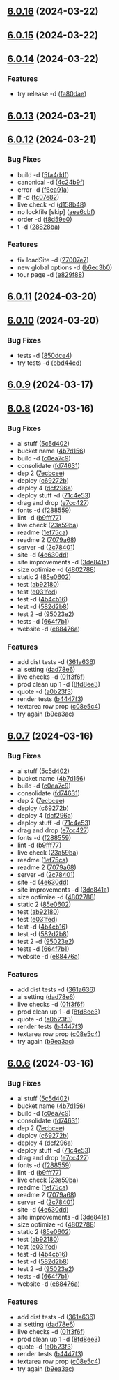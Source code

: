 ## [6.0.16](https://github.com/fictionco/fiction/compare/v6.0.15...v6.0.16) (2024-03-22)



## [6.0.15](https://github.com/fictionco/fiction/compare/v6.0.14...v6.0.15) (2024-03-22)



## [6.0.14](https://github.com/fictionco/fiction/compare/v6.0.13...v6.0.14) (2024-03-22)


### Features

* try release -d ([fa80dae](https://github.com/fictionco/fiction/commit/fa80dae7d9b8639d0d2f5f470c54102d94ec898d))



## [6.0.13](https://github.com/fictionco/fiction/compare/v6.0.12...v6.0.13) (2024-03-21)



## [6.0.12](https://github.com/fictionco/fiction/compare/v6.0.11...v6.0.12) (2024-03-21)


### Bug Fixes

* build -d ([5fa4ddf](https://github.com/fictionco/fiction/commit/5fa4ddff61b3e139430ccedca1aabd06ac4f2c23))
* canonical -d ([4c24b9f](https://github.com/fictionco/fiction/commit/4c24b9fe90b8aa3e5fe8a6cff9abaab126b60c04))
* error -d ([f6ea91a](https://github.com/fictionco/fiction/commit/f6ea91a1954456b7a74fcd1ef66008ac4d5f4d7c))
* lf -d ([fc07e82](https://github.com/fictionco/fiction/commit/fc07e82b40e001f598e0cb35fe10bc86b67f51ca))
* live check -d ([d158b48](https://github.com/fictionco/fiction/commit/d158b48709d85746b779472233ad6c369aaf97f1))
* no lockfile [skip] ([aee6cbf](https://github.com/fictionco/fiction/commit/aee6cbf1cd5d6d8cd208d585b8a625f5c14192b0))
* order -d ([f8d59e0](https://github.com/fictionco/fiction/commit/f8d59e0232a57f76f2803c263cc9e749aaca1e5d))
* t -d ([28828ba](https://github.com/fictionco/fiction/commit/28828ba6143aef5a825f7719781ffab23bb36617))


### Features

* fix loadSite -d ([27007e7](https://github.com/fictionco/fiction/commit/27007e75cff38343a9a80f55b2d0e4a5823e419f))
* new global options -d ([b6ec3b0](https://github.com/fictionco/fiction/commit/b6ec3b0c38e27f01e524186762760b6bd7de8b6f))
* tour page -d ([e829f88](https://github.com/fictionco/fiction/commit/e829f88d6665c1b6e6c1076891fc1d88bd74399e))



## [6.0.11](https://github.com/fictionco/fiction/compare/v6.0.10...v6.0.11) (2024-03-20)



## [6.0.10](https://github.com/fictionco/fiction/compare/v6.0.9...v6.0.10) (2024-03-20)


### Bug Fixes

* tests -d ([850dce4](https://github.com/fictionco/fiction/commit/850dce46bcf66da41f6cede8919a64d7e114fda2))
* try tests -d ([bbd44cd](https://github.com/fictionco/fiction/commit/bbd44cdf1a033071ac82da52602ed72ece3132ef))



## [6.0.9](https://github.com/fictionco/fiction/compare/v6.0.8...v6.0.9) (2024-03-17)



## [6.0.8](https://github.com/fictionco/fiction/compare/v5.5.119...v6.0.8) (2024-03-16)


### Bug Fixes

* ai stuff ([5c5d402](https://github.com/fictionco/fiction/commit/5c5d4020f2cd5d4ce3b0da68c0c7a8124a729f00))
* bucket name ([4b7d156](https://github.com/fictionco/fiction/commit/4b7d156ea589c2df5b86df2acb8c71619d5c2ff7))
* build -d ([c0ea7c9](https://github.com/fictionco/fiction/commit/c0ea7c98a2c825f772d349d135416e2b35b3148a))
* consolidate ([fd74631](https://github.com/fictionco/fiction/commit/fd74631af4fe3e51b4e5838c7c1c137e0057e492))
* dep 2 ([7ecbcee](https://github.com/fictionco/fiction/commit/7ecbcee8d5552d398c3fcd331868327f61ef37d5))
* deploy ([c69272b](https://github.com/fictionco/fiction/commit/c69272ba097d83bc521c760ea2b93f3c264f27b3))
* deploy 4 ([dcf296a](https://github.com/fictionco/fiction/commit/dcf296a5a0e0ef28dab1cf91a2db606f614a68da))
* deploy stuff -d ([71c4e53](https://github.com/fictionco/fiction/commit/71c4e5305b801e9387f470709b50b0d0e4f2ea2e))
* drag and drop ([e7cc427](https://github.com/fictionco/fiction/commit/e7cc4273fce0d2b4230e8d320652b78cc19bd1e9))
* fonts -d ([f288559](https://github.com/fictionco/fiction/commit/f288559ae4405af0f6c8afe372893a4ab8a43a41))
* lint -d ([b9fff77](https://github.com/fictionco/fiction/commit/b9fff77226fcf45b8a05b647cb683563aa43a44a))
* live check ([23a59ba](https://github.com/fictionco/fiction/commit/23a59ba87145915601bebbf4258f28ae0d0c8d43))
* readme ([1ef75ca](https://github.com/fictionco/fiction/commit/1ef75caef8a5ece42fecaf8a03dca385a39e2b96))
* readme 2 ([7079a68](https://github.com/fictionco/fiction/commit/7079a68f89fa19987e61d938938c03c670a3df8f))
* server -d ([2c78401](https://github.com/fictionco/fiction/commit/2c78401ad4d5fc59323bd7be0b26a41999eb836c))
* site -d ([4e630dd](https://github.com/fictionco/fiction/commit/4e630dd7f2a0d6de9a01f2d725842f1d3b14cd14))
* site improvements -d ([3de841a](https://github.com/fictionco/fiction/commit/3de841a77eb7e4485b04730f049258f4c942c1aa))
* size optimize -d ([4802788](https://github.com/fictionco/fiction/commit/480278854d430790392e24090c3cb918da2ed022))
* static 2 ([85e0602](https://github.com/fictionco/fiction/commit/85e060294a292fb6a82fa3074e227486540c16fa))
* test ([ab92180](https://github.com/fictionco/fiction/commit/ab9218011b2b162025435446ec7d9a942a7e3e8a))
* test ([e031fed](https://github.com/fictionco/fiction/commit/e031fedc23980fadcbcce2d553a66493f23e24cc))
* test -d ([4b4cb16](https://github.com/fictionco/fiction/commit/4b4cb16daac64325a2044cc773cafda4a8b8bb57))
* test -d ([582d2b8](https://github.com/fictionco/fiction/commit/582d2b8111d61ce9f6a7cd2613a4ad302a92e259))
* test 2 -d ([95023e2](https://github.com/fictionco/fiction/commit/95023e2093d206482d7d3b62aac426a294721e22))
* tests -d ([664f7b1](https://github.com/fictionco/fiction/commit/664f7b189f67afaf933c822b74823ebb822c1957))
* website -d ([e88476a](https://github.com/fictionco/fiction/commit/e88476abac7a8da29f98496ebd073ff185b1cdfa))


### Features

* add dist tests -d ([361a636](https://github.com/fictionco/fiction/commit/361a6361310eca503256e51e0256e0a3248dfb16))
* ai setting ([dad78e6](https://github.com/fictionco/fiction/commit/dad78e689ce3d144b10c2ee2b2248fa68e7f0f88))
* live checks -d ([01f3f6f](https://github.com/fictionco/fiction/commit/01f3f6f90a5b10ec0219174185638c9e2ad41a56))
* prod clean up 1 -d ([8fd8ee3](https://github.com/fictionco/fiction/commit/8fd8ee35fe68f5ea392d102bbbdf186b225a63fe))
* quote -d ([a0b23f3](https://github.com/fictionco/fiction/commit/a0b23f35ef20b0fc1516c78e4f7e8967d1bb1269))
* render tests ([b4447f3](https://github.com/fictionco/fiction/commit/b4447f3d19944c4fe98a76fe0d9a506a2bd10212))
* textarea row prop ([c08e5c4](https://github.com/fictionco/fiction/commit/c08e5c404a6d911cf1ac726f224f42006610cfe1))
* try again ([b9ea3ac](https://github.com/fictionco/fiction/commit/b9ea3ac6169ad7c7c91affd2f46cb3cfda90921e))



## [6.0.7](https://github.com/fictionco/fiction/compare/v5.5.119...v6.0.7) (2024-03-16)


### Bug Fixes

* ai stuff ([5c5d402](https://github.com/fictionco/fiction/commit/5c5d4020f2cd5d4ce3b0da68c0c7a8124a729f00))
* bucket name ([4b7d156](https://github.com/fictionco/fiction/commit/4b7d156ea589c2df5b86df2acb8c71619d5c2ff7))
* build -d ([c0ea7c9](https://github.com/fictionco/fiction/commit/c0ea7c98a2c825f772d349d135416e2b35b3148a))
* consolidate ([fd74631](https://github.com/fictionco/fiction/commit/fd74631af4fe3e51b4e5838c7c1c137e0057e492))
* dep 2 ([7ecbcee](https://github.com/fictionco/fiction/commit/7ecbcee8d5552d398c3fcd331868327f61ef37d5))
* deploy ([c69272b](https://github.com/fictionco/fiction/commit/c69272ba097d83bc521c760ea2b93f3c264f27b3))
* deploy 4 ([dcf296a](https://github.com/fictionco/fiction/commit/dcf296a5a0e0ef28dab1cf91a2db606f614a68da))
* deploy stuff -d ([71c4e53](https://github.com/fictionco/fiction/commit/71c4e5305b801e9387f470709b50b0d0e4f2ea2e))
* drag and drop ([e7cc427](https://github.com/fictionco/fiction/commit/e7cc4273fce0d2b4230e8d320652b78cc19bd1e9))
* fonts -d ([f288559](https://github.com/fictionco/fiction/commit/f288559ae4405af0f6c8afe372893a4ab8a43a41))
* lint -d ([b9fff77](https://github.com/fictionco/fiction/commit/b9fff77226fcf45b8a05b647cb683563aa43a44a))
* live check ([23a59ba](https://github.com/fictionco/fiction/commit/23a59ba87145915601bebbf4258f28ae0d0c8d43))
* readme ([1ef75ca](https://github.com/fictionco/fiction/commit/1ef75caef8a5ece42fecaf8a03dca385a39e2b96))
* readme 2 ([7079a68](https://github.com/fictionco/fiction/commit/7079a68f89fa19987e61d938938c03c670a3df8f))
* server -d ([2c78401](https://github.com/fictionco/fiction/commit/2c78401ad4d5fc59323bd7be0b26a41999eb836c))
* site -d ([4e630dd](https://github.com/fictionco/fiction/commit/4e630dd7f2a0d6de9a01f2d725842f1d3b14cd14))
* site improvements -d ([3de841a](https://github.com/fictionco/fiction/commit/3de841a77eb7e4485b04730f049258f4c942c1aa))
* size optimize -d ([4802788](https://github.com/fictionco/fiction/commit/480278854d430790392e24090c3cb918da2ed022))
* static 2 ([85e0602](https://github.com/fictionco/fiction/commit/85e060294a292fb6a82fa3074e227486540c16fa))
* test ([ab92180](https://github.com/fictionco/fiction/commit/ab9218011b2b162025435446ec7d9a942a7e3e8a))
* test ([e031fed](https://github.com/fictionco/fiction/commit/e031fedc23980fadcbcce2d553a66493f23e24cc))
* test -d ([4b4cb16](https://github.com/fictionco/fiction/commit/4b4cb16daac64325a2044cc773cafda4a8b8bb57))
* test -d ([582d2b8](https://github.com/fictionco/fiction/commit/582d2b8111d61ce9f6a7cd2613a4ad302a92e259))
* test 2 -d ([95023e2](https://github.com/fictionco/fiction/commit/95023e2093d206482d7d3b62aac426a294721e22))
* tests -d ([664f7b1](https://github.com/fictionco/fiction/commit/664f7b189f67afaf933c822b74823ebb822c1957))
* website -d ([e88476a](https://github.com/fictionco/fiction/commit/e88476abac7a8da29f98496ebd073ff185b1cdfa))


### Features

* add dist tests -d ([361a636](https://github.com/fictionco/fiction/commit/361a6361310eca503256e51e0256e0a3248dfb16))
* ai setting ([dad78e6](https://github.com/fictionco/fiction/commit/dad78e689ce3d144b10c2ee2b2248fa68e7f0f88))
* live checks -d ([01f3f6f](https://github.com/fictionco/fiction/commit/01f3f6f90a5b10ec0219174185638c9e2ad41a56))
* prod clean up 1 -d ([8fd8ee3](https://github.com/fictionco/fiction/commit/8fd8ee35fe68f5ea392d102bbbdf186b225a63fe))
* quote -d ([a0b23f3](https://github.com/fictionco/fiction/commit/a0b23f35ef20b0fc1516c78e4f7e8967d1bb1269))
* render tests ([b4447f3](https://github.com/fictionco/fiction/commit/b4447f3d19944c4fe98a76fe0d9a506a2bd10212))
* textarea row prop ([c08e5c4](https://github.com/fictionco/fiction/commit/c08e5c404a6d911cf1ac726f224f42006610cfe1))
* try again ([b9ea3ac](https://github.com/fictionco/fiction/commit/b9ea3ac6169ad7c7c91affd2f46cb3cfda90921e))



## [6.0.6](https://github.com/fictionco/fiction/compare/v5.5.119...v6.0.6) (2024-03-16)


### Bug Fixes

* ai stuff ([5c5d402](https://github.com/fictionco/fiction/commit/5c5d4020f2cd5d4ce3b0da68c0c7a8124a729f00))
* bucket name ([4b7d156](https://github.com/fictionco/fiction/commit/4b7d156ea589c2df5b86df2acb8c71619d5c2ff7))
* build -d ([c0ea7c9](https://github.com/fictionco/fiction/commit/c0ea7c98a2c825f772d349d135416e2b35b3148a))
* consolidate ([fd74631](https://github.com/fictionco/fiction/commit/fd74631af4fe3e51b4e5838c7c1c137e0057e492))
* dep 2 ([7ecbcee](https://github.com/fictionco/fiction/commit/7ecbcee8d5552d398c3fcd331868327f61ef37d5))
* deploy ([c69272b](https://github.com/fictionco/fiction/commit/c69272ba097d83bc521c760ea2b93f3c264f27b3))
* deploy 4 ([dcf296a](https://github.com/fictionco/fiction/commit/dcf296a5a0e0ef28dab1cf91a2db606f614a68da))
* deploy stuff -d ([71c4e53](https://github.com/fictionco/fiction/commit/71c4e5305b801e9387f470709b50b0d0e4f2ea2e))
* drag and drop ([e7cc427](https://github.com/fictionco/fiction/commit/e7cc4273fce0d2b4230e8d320652b78cc19bd1e9))
* fonts -d ([f288559](https://github.com/fictionco/fiction/commit/f288559ae4405af0f6c8afe372893a4ab8a43a41))
* lint -d ([b9fff77](https://github.com/fictionco/fiction/commit/b9fff77226fcf45b8a05b647cb683563aa43a44a))
* live check ([23a59ba](https://github.com/fictionco/fiction/commit/23a59ba87145915601bebbf4258f28ae0d0c8d43))
* readme ([1ef75ca](https://github.com/fictionco/fiction/commit/1ef75caef8a5ece42fecaf8a03dca385a39e2b96))
* readme 2 ([7079a68](https://github.com/fictionco/fiction/commit/7079a68f89fa19987e61d938938c03c670a3df8f))
* server -d ([2c78401](https://github.com/fictionco/fiction/commit/2c78401ad4d5fc59323bd7be0b26a41999eb836c))
* site -d ([4e630dd](https://github.com/fictionco/fiction/commit/4e630dd7f2a0d6de9a01f2d725842f1d3b14cd14))
* site improvements -d ([3de841a](https://github.com/fictionco/fiction/commit/3de841a77eb7e4485b04730f049258f4c942c1aa))
* size optimize -d ([4802788](https://github.com/fictionco/fiction/commit/480278854d430790392e24090c3cb918da2ed022))
* static 2 ([85e0602](https://github.com/fictionco/fiction/commit/85e060294a292fb6a82fa3074e227486540c16fa))
* test ([ab92180](https://github.com/fictionco/fiction/commit/ab9218011b2b162025435446ec7d9a942a7e3e8a))
* test ([e031fed](https://github.com/fictionco/fiction/commit/e031fedc23980fadcbcce2d553a66493f23e24cc))
* test -d ([4b4cb16](https://github.com/fictionco/fiction/commit/4b4cb16daac64325a2044cc773cafda4a8b8bb57))
* test -d ([582d2b8](https://github.com/fictionco/fiction/commit/582d2b8111d61ce9f6a7cd2613a4ad302a92e259))
* test 2 -d ([95023e2](https://github.com/fictionco/fiction/commit/95023e2093d206482d7d3b62aac426a294721e22))
* tests -d ([664f7b1](https://github.com/fictionco/fiction/commit/664f7b189f67afaf933c822b74823ebb822c1957))
* website -d ([e88476a](https://github.com/fictionco/fiction/commit/e88476abac7a8da29f98496ebd073ff185b1cdfa))


### Features

* add dist tests -d ([361a636](https://github.com/fictionco/fiction/commit/361a6361310eca503256e51e0256e0a3248dfb16))
* ai setting ([dad78e6](https://github.com/fictionco/fiction/commit/dad78e689ce3d144b10c2ee2b2248fa68e7f0f88))
* live checks -d ([01f3f6f](https://github.com/fictionco/fiction/commit/01f3f6f90a5b10ec0219174185638c9e2ad41a56))
* prod clean up 1 -d ([8fd8ee3](https://github.com/fictionco/fiction/commit/8fd8ee35fe68f5ea392d102bbbdf186b225a63fe))
* quote -d ([a0b23f3](https://github.com/fictionco/fiction/commit/a0b23f35ef20b0fc1516c78e4f7e8967d1bb1269))
* render tests ([b4447f3](https://github.com/fictionco/fiction/commit/b4447f3d19944c4fe98a76fe0d9a506a2bd10212))
* textarea row prop ([c08e5c4](https://github.com/fictionco/fiction/commit/c08e5c404a6d911cf1ac726f224f42006610cfe1))
* try again ([b9ea3ac](https://github.com/fictionco/fiction/commit/b9ea3ac6169ad7c7c91affd2f46cb3cfda90921e))



